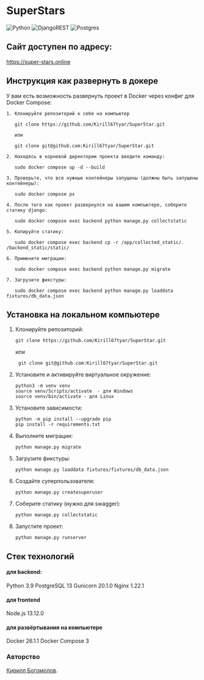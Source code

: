 
# SuperStars

![Python](https://img.shields.io/badge/python-3670A0?style=for-the-badge&logo=python&logoColor=ffdd54) ![DjangoREST](https://img.shields.io/badge/DJANGO-REST-ff1709?style=for-the-badge&logo=django&logoColor=white&color=ff1709&labelColor=gray) ![Postgres](https://img.shields.io/badge/postgres-%23316192.svg?style=for-the-badge&logo=postgresql&logoColor=white)

## Сайт доступен по адресу: 
https://super-stars.online

## Инструкция как развернуть в докере

У вам есть возможность развернуть проект в Docker через конфиг для Docker Compose:
```
1. Клонируйте репозиторий к себе на компьютер

   git clone https://github.com/Kirill67tyar/SuperStar.git
   
   или

   git clone git@github.com:Kirill67tyar/SuperStar.git

2. Находясь в корневой директории проекта введите команду:

   sudo docker compose up -d --build

3. Проверьте, что все нужные контейнеры запущены (должны быть запущены контейнеры):

   sudo docker compose ps

4. После того как проект развернулся на вашем компьютере, соберите статику django:

   sudo docker compose exec backend python manage.py collectstatic

5. Копируйте статику:

   sudo docker compose exec backend cp -r /app/collected_static/. /backend_static/static/

6. Примените миграции:

   sudo docker compose exec backend python manage.py migrate

7. Загрузите фикстуры:

   sudo docker compose exec backend python manage.py loaddata fixtures/db_data.json
```


## __Установка на локальном компьютере__
1. Клонируйте репозиторий:
    ```
    git clone https://github.com/Kirill67tyar/SuperStar.git
    ```
    или
    ```
     git clone git@github.com:Kirill67tyar/SuperStar.git
    ```
2. Установите и активируйте виртуальное окружение:
    ```
    python3 -m venv venv
    source venv/Scripts/activate  - для Windows
    source venv/bin/activate - для Linux
    ```
3. Установите зависимости:
    ```
    python -m pip install --upgrade pip
    pip install -r requirements.txt
    ```
4. Выполните миграции:
    ```
    python manage.py migrate
    ```
5. Загрузите фикстуры:
    ```
    python manage.py loaddata fixtures/fixtures/db_data.json
    ```
6. Создайте суперпользователя:
    ```
    python manage.py createsuperuser
    ```
7. Соберите статику  (нужно для swagger):
    ```
    python manage.py collectstatic
    ```
8. Запустите проект:
    ```
    python manage.py runserver
    ```
## Стек технологий

#### для backend:
Python 3.9
PostgreSQL 13
Gunicorn 20.1.0
Nginx 1.22.1

#### для frontend
Node.js 13.12.0

#### для развёртывания на компьютере
Docker 26.1.1
Docker Compose 3

### Авторство

[Кирилл Богомолов](https://github.com/Kirill67tyar).